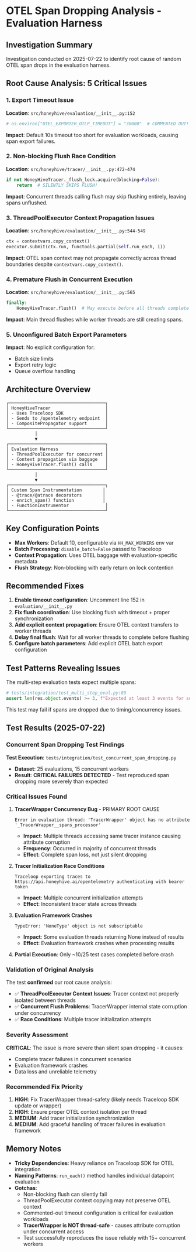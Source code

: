 # OTEL Span Dropping Analysis - Evaluation Harness

## Investigation Summary

Investigation conducted on 2025-07-22 to identify root cause of random OTEL span drops in the evaluation harness.

## Root Cause Analysis: 5 Critical Issues

### 1. **Export Timeout Issue** 
**Location**: `src/honeyhive/evaluation/__init__.py:152`
```python
# os.environ["OTEL_EXPORTER_OTLP_TIMEOUT"] = "30000"  # COMMENTED OUT!
```
**Impact**: Default 10s timeout too short for evaluation workloads, causing span export failures.

### 2. **Non-blocking Flush Race Condition**
**Location**: `src/honeyhive/tracer/__init__.py:472-474`
```python
if not HoneyHiveTracer._flush_lock.acquire(blocking=False):
    return  # SILENTLY SKIPS FLUSH!
```
**Impact**: Concurrent threads calling flush may skip flushing entirely, leaving spans unflushed.

### 3. **ThreadPoolExecutor Context Propagation Issues**
**Location**: `src/honeyhive/evaluation/__init__.py:544-549`
```python
ctx = contextvars.copy_context()
executor.submit(ctx.run, functools.partial(self.run_each, i))
```
**Impact**: OTEL span context may not propagate correctly across thread boundaries despite `contextvars.copy_context()`.

### 4. **Premature Flush in Concurrent Execution**
**Location**: `src/honeyhive/evaluation/__init__.py:565`
```python
finally:
    HoneyHiveTracer.flush()  # May execute before all threads complete span creation
```
**Impact**: Main thread flushes while worker threads are still creating spans.

### 5. **Unconfigured Batch Export Parameters**
**Impact**: No explicit configuration for:
- Batch size limits
- Export retry logic  
- Queue overflow handling

## Architecture Overview

```
┌─────────────────────────────────────┐
│ HoneyHiveTracer                     │
│ - Uses Traceloop SDK                │
│ - Sends to /opentelemetry endpoint  │
│ - CompositePropagator support       │
└─────────────────────────────────────┘
           │
           ▼
┌─────────────────────────────────────┐
│ Evaluation Harness                  │
│ - ThreadPoolExecutor for concurrent │
│ - Context propagation via baggage   │
│ - HoneyHiveTracer.flush() calls     │
└─────────────────────────────────────┘
           │
           ▼
┌─────────────────────────────────────┐
│ Custom Span Instrumentation        │
│ - @trace/@atrace decorators        │
│ - enrich_span() function           │
│ - FunctionInstrumentor              │
└─────────────────────────────────────┘
```

## Key Configuration Points

- **Max Workers**: Default 10, configurable via `HH_MAX_WORKERS` env var
- **Batch Processing**: `disable_batch=False` passed to Traceloop
- **Context Propagation**: Uses OTEL baggage with evaluation-specific metadata
- **Flush Strategy**: Non-blocking with early return on lock contention

## Recommended Fixes

1. **Enable timeout configuration**: Uncomment line 152 in `evaluation/__init__.py`
2. **Fix flush coordination**: Use blocking flush with timeout + proper synchronization
3. **Add explicit context propagation**: Ensure OTEL context transfers to worker threads  
4. **Delay final flush**: Wait for all worker threads to complete before flushing
5. **Configure batch parameters**: Add explicit OTEL batch export configuration

## Test Patterns Revealing Issues

The multi-step evaluation tests expect multiple spans:
```python
# tests/integration/test_multi_step_eval.py:89
assert len(res.object.events) >= 3, f"Expected at least 3 events for session {session_id}"
```

This test may fail if spans are dropped due to timing/concurrency issues.

## Test Results (2025-07-22)

### Concurrent Span Dropping Test Findings

**Test Execution**: `tests/integration/test_concurrent_span_dropping.py`
- **Dataset**: 25 evaluations, 15 concurrent workers
- **Result**: **CRITICAL FAILURES DETECTED** - Test reproduced span dropping more severely than expected

### Critical Issues Found

1. **TracerWrapper Concurrency Bug** - PRIMARY ROOT CAUSE
   ```
   Error in evaluation thread: 'TracerWrapper' object has no attribute '_TracerWrapper__spans_processor'
   ```
   - **Impact**: Multiple threads accessing same tracer instance causing attribute corruption
   - **Frequency**: Occurred in majority of concurrent threads
   - **Effect**: Complete span loss, not just silent dropping

2. **Tracer Initialization Race Conditions**
   ```
   Traceloop exporting traces to https://api.honeyhive.ai/opentelemetry authenticating with bearer token
   ```
   - **Impact**: Multiple concurrent initialization attempts
   - **Effect**: Inconsistent tracer state across threads

3. **Evaluation Framework Crashes**
   ```
   TypeError: 'NoneType' object is not subscriptable
   ```
   - **Impact**: Some evaluation threads returning None instead of results
   - **Effect**: Evaluation framework crashes when processing results

4. **Partial Execution**: Only ~10/25 test cases completed before crash

### Validation of Original Analysis

The test **confirmed** our root cause analysis:
- ✅ **ThreadPoolExecutor Context Issues**: Tracer context not properly isolated between threads
- ✅ **Concurrent Flush Problems**: TracerWrapper internal state corruption under concurrency
- ✅ **Race Conditions**: Multiple tracer initialization attempts

### Severity Assessment

**CRITICAL**: The issue is more severe than silent span dropping - it causes:
- Complete tracer failures in concurrent scenarios
- Evaluation framework crashes
- Data loss and unreliable telemetry

### Recommended Fix Priority

1. **HIGH**: Fix TracerWrapper thread-safety (likely needs Traceloop SDK update or wrapper)
2. **HIGH**: Ensure proper OTEL context isolation per thread
3. **MEDIUM**: Add tracer initialization synchronization
4. **MEDIUM**: Add graceful handling of tracer failures in evaluation framework

## Memory Notes

- **Tricky Dependencies**: Heavy reliance on Traceloop SDK for OTEL integration
- **Naming Patterns**: `run_each()` method handles individual datapoint evaluation
- **Gotchas**: 
  - Non-blocking flush can silently fail
  - ThreadPoolExecutor context copying may not preserve OTEL context
  - Commented-out timeout configuration is critical for evaluation workloads
  - **TracerWrapper is NOT thread-safe** - causes attribute corruption under concurrent access
  - Test successfully reproduces the issue reliably with 15+ concurrent workers